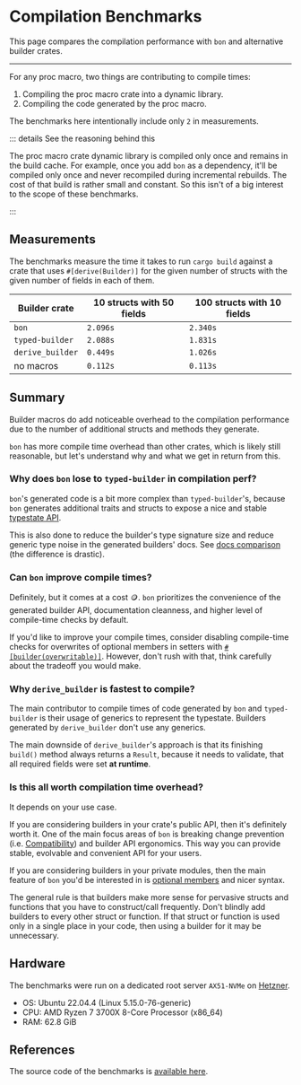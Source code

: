 # Compilation Benchmarks

This page compares the compilation performance with `bon` and alternative builder crates.

---

For any proc macro, two things are contributing to compile times:

1. Compiling the proc macro crate into a dynamic library.
2. Compiling the code generated by the proc macro.

The benchmarks here intentionally include only `2` in measurements.

::: details See the reasoning behind this

The proc macro crate dynamic library is compiled only once and remains in the build cache. For example, once you add `bon` as a dependency, it'll be compiled only once and never recompiled during incremental rebuilds. The cost of that build is rather small and constant. So this isn't of a big interest to the scope of these benchmarks.

:::

## Measurements

The benchmarks measure the time it takes to run `cargo build` against a crate that uses `#[derive(Builder)]` for the given number of structs with the given number of fields in each of them.

| Builder crate    | 10 structs with 50 fields | 100 structs with 10 fields |
| ---------------- | ------------------------- | -------------------------- |
| `bon`            | `2.096s`                  | `2.340s`                   |
| `typed-builder`  | `2.088s`                  | `1.831s`                   |
| `derive_builder` | `0.449s`                  | `1.026s`                   |
| no macros        | `0.112s`                  | `0.113s`                   |

## Summary

Builder macros do add noticeable overhead to the compilation performance due to the number of additional structs and methods they generate.

`bon` has more compile time overhead than other crates, which is likely still reasonable, but let's understand why and what we get in return from this.

### Why does `bon` lose to `typed-builder` in compilation perf?

`bon`'s generated code is a bit more complex than `typed-builder`'s, because `bon` generates additional traits and structs to expose a nice and stable [typestate API](../typestate-api).

This is also done to reduce the builder's type signature size and reduce generic type noise in the generated builders' docs. See [docs comparison](../alternatives#generated-docs-comparison) (the difference is drastic).

### Can `bon` improve compile times?

Definitely, but it comes at a cost 🪙. `bon` prioritizes the convenience of the generated builder API, documentation cleanness, and higher level of compile-time checks by default.

If you'd like to improve your compile times, consider disabling compile-time checks for overwrites of optional members in setters with [`#[builder(overwritable)]`](../../reference/builder/member/overwritable). However, don't rush with that, think carefully about the tradeoff you would make.

### Why `derive_builder` is fastest to compile?

The main contributor to compile times of code generated by `bon` and `typed-builder` is their usage of generics to represent the typestate. Builders generated by `derive_builder` don't use any generics.

The main downside of `derive_builder`'s approach is that its finishing `build()` method always returns a `Result`, because it needs to validate, that all required fields were set **at runtime**.

### Is this all worth compilation time overhead?

It depends on your use case.

If you are considering builders in your crate's public API, then it's definitely worth it. One of the main focus areas of `bon` is breaking change prevention (i.e. [Compatibility](../basics/compatibility)) and builder API ergonomics. This way you can provide stable, evolvable and convenient API for your users.

If you are considering builders in your private modules, then the main feature of `bon` you'd be interested in is [optional members](../basics/optional-members) and nicer syntax.

The general rule is that builders make more sense for pervasive structs and functions that you have to construct/call frequently. Don't blindly add builders to every other struct or function. If that struct or function is used only in a single place in your code, then using a builder for it may be unnecessary.

## Hardware

The benchmarks were run on a dedicated root server `AX51-NVMe` on [Hetzner](https://www.hetzner.com/).

-   OS: Ubuntu 22.04.4 (Linux 5.15.0-76-generic)
-   CPU: AMD Ryzen 7 3700X 8-Core Processor (x86_64)
-   RAM: 62.8 GiB

## References

The source code of the benchmarks is [available here][benchmarks-source].

[benchmarks-source]: https://github.com/elastio/bon/tree/master/benchmarks/compilation
